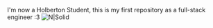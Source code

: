 I'm now a Holberton Student, this is my first repository as a full-stack engineer :3
![N|Solid](https://devmagazine.co/wp-content/uploads/2018/07/Ventajas-y-desventajas-de-programar-en-lenguaje-C-2.jpg)
